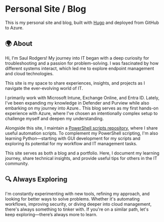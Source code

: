 # Personal Site / Blog

This is my personal site and blog, built with [Hugo](https://gohugo.io/) and deployed from GitHub to Azure.

## 🌍 About
Hi, I'm Saul Rodgers! My journey into IT began with a deep curiosity for troubleshooting and a passion for problem-solving. I was fascinated by how different systems interact, which led me to explore endpoint management and cloud technologies.

This site is my space to share experiences, insights, and projects as I navigate the ever-evolving world of IT.

I primarily work with Microsoft Intune, Exchange Online, and Entra ID. Lately, I've been expanding my knowledge in Defender and Purview while also embarking on my journey into Azure.. This blog serves as my first hands-on experience with Azure, where I’ve chosen an intentionally complex setup to challenge myself and deepen my understanding.

Alongside this site, I maintain a [PowerShell scripts repository](https://github.com/AGuyNotNamedJon/PowerShellScripts), where I share useful automation scripts. To complement my PowerShell scripting, I'm also learning Python—starting with GUI development for my scripts and exploring its potential for my workflow and IT management tasks.

This site serves as both a blog and a portfolio. Here, I document my learning journey, share technical insights, and provide useful tips for others in the IT community.

## 🔍 Always Exploring
I'm constantly experimenting with new tools, refining my approach, and looking for better ways to solve problems. Whether it's automating workflows, improving security, or diving deeper into cloud management, there's always something to tinker with. If you're on a similar path, let's keep exploring—there’s always more to learn.
